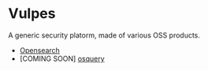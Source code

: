 # Vulpes

A generic security platorm, made of various OSS products.
- [Opensearch](https://opensearch.org/)
- [COMING SOON] [osquery](https://osquery.io/)

